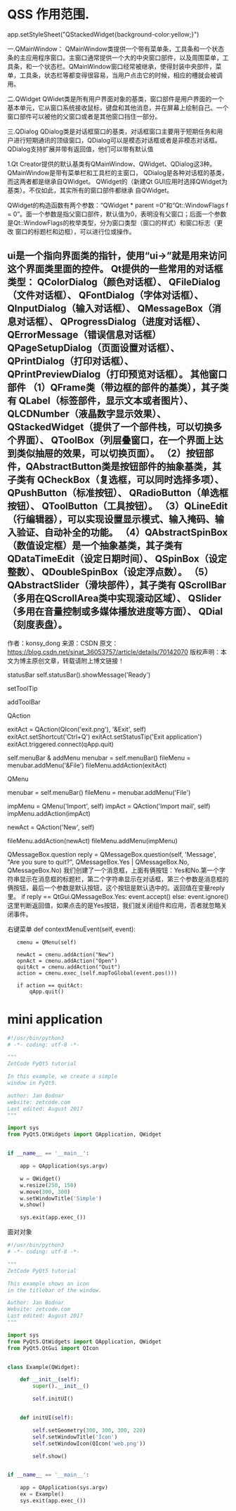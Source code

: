 # QSS 作用范围.
app.setStyleSheet("QStackedWidget{background-color:yellow;}")

一.QMainWindow：
QMainWindow类提供一个带有菜单条，工具条和一个状态条的主应用程序窗口。主窗口通常提供一个大的中央窗口部件，以及周围菜单，工具条，和一个状态栏。QMainWindow窗口经常被继承，使得封装中央部件，菜单，工具条，状态栏等都变得很容易，当用户点击它的时候，相应的槽就会被调用。

二.QWidget
QWidet类是所有用户界面对象的基类，窗口部件是用户界面的一个基本单元，它从窗口系统接收鼠标，键盘和其他消息，并在屏幕上绘制自己。一个窗口部件可以被他的父窗口或者是其他窗口挡住一部分。

三.QDialog
QDialog类是对话框窗口的基类，对话框窗口主要用于短期任务和用户进行短期通讯的顶级窗口，QDialog可以是模态对话框或者是非模态对话框。QDialog支持扩展并带有返回值，他们可以带有默认值

1.Qt Creator提供的默认基类有QMainWindow、QWidget、QDialog这3种。
QMainWindow是带有菜单栏和工具栏的主窗口，
QDialog是各种对话框的基类，而这两者都是继承自QWidget。
QWidget的（新建Qt GUI应用时选择QWidget为基类）。不仅如此，其实所有的窗口部件都继承 自QWidget。

QWidget的构造函数有两个参数：“QWidget * parent =0”和“Qt::WindowFlags f = 0”。面一个参数是指父窗口部件，默认值为0，表明没有父窗口；后面一个参数是Qt::WindowFlags的枚举类型，分为窗口类型（窗口的样式）和窗口标志（更改 窗口的标题栏和边框），可以进行位或操作。

ui是一个指向界面类的指针，使用“ui->”就是用来访问这个界面类里面的控件。
Qt提供的一些常用的对话框类型：
QColorDialog（颜色对话框）、
QFileDialog（文件对话框）、
QFontDialog（字体对话框）、
QInputDialog（输入对话框）、
QMessageBox（消息对话框）、
QProgressDialog（进度对话框）、
QErrorMessage（错误信息对话框）
QPageSetupDialog（页面设置对话框）、
QPrintDialog（打印对话框）、
QPrintPreviewDialog（打印预览对话框）。
其他窗口部件
（1）QFrame类（带边框的部件的基类），其子类有
QLabel（标签部件，显示文本或者图片）、QLCDNumber（液晶数字显示效果）、 QStackedWidget（提供了一个部件栈，可以切换多个界面）、
QToolBox（列层叠窗口，在一个界面上达到类似抽屉的效果，可以切换页面）。
（2）按钮部件，QAbstractButton类是按钮部件的抽象基类，其子类有
QCheckBox（复选框，可以同时选择多项）、
QPushButton（标准按钮）、
QRadioButton（单选框按钮）、
QToolButton（工具按钮）。
（3）QLineEdit（行编辑器），可以实现设置显示模式、输入掩码、输入验证、自动补全的功能。
（4）QAbstractSpinBox（数值设定框）是一个抽象基类，其子类有
QDataTimeEdit（设定日期时间）、
QSpinBox（设定整数）、
QDoubleSpinBox（设定浮点数）。
（5）QAbstractSlider（滑块部件），其子类有
QScrollBar（多用在QScrollArea类中实现滚动区域）、
QSlider（多用在音量控制或多媒体播放进度等方面）、
QDial（刻度表盘）。
---------------------
作者：konsy_dong
来源：CSDN
原文：https://blog.csdn.net/sinat_36053757/article/details/70142070
版权声明：本文为博主原创文章，转载请附上博文链接！



statusBar
self.statusBar().showMessage('Ready')

setToolTip

addToolBar


QAction

exitAct = QAction(QIcon('exit.png'), '&Exit', self)
exitAct.setShortcut('Ctrl+Q')
exitAct.setStatusTip('Exit application')
exitAct.triggered.connect(qApp.quit)


self.menuBar & addMenu
menubar = self.menuBar()
fileMenu = menubar.addMenu('&File')
fileMenu.addAction(exitAct)

QMenu

menubar = self.menuBar()
fileMenu = menubar.addMenu('File')

impMenu = QMenu('Import', self)
impAct = QAction('Import mail', self)
impMenu.addAction(impAct)

newAct = QAction('New', self)

fileMenu.addAction(newAct)
fileMenu.addMenu(impMenu)

QMessageBox.question
reply = QMessageBox.question(self, 'Message',
    "Are you sure to quit?", QMessageBox.Yes |
    QMessageBox.No, QMessageBox.No)
我们创建了一个消息框，上面有俩按钮：Yes和No.第一个字符串显示在消息框的标题栏，第二个字符串显示在对话框，第三个参数是消息框的俩按钮，最后一个参数是默认按钮，这个按钮是默认选中的。返回值在变量reply里。
if reply == QtGui.QMessageBox.Yes:
    event.accept()
else:
    event.ignore()
这里判断返回值，如果点击的是Yes按钮，我们就关闭组件和应用，否者就忽略关闭事件。


右键菜单
def contextMenuEvent(self, event):

       cmenu = QMenu(self)

       newAct = cmenu.addAction("New")
       opnAct = cmenu.addAction("Open")
       quitAct = cmenu.addAction("Quit")
       action = cmenu.exec_(self.mapToGlobal(event.pos()))

       if action == quitAct:
           qApp.quit()

# mini application
```python
#!/usr/bin/python3
# -*- coding: utf-8 -*-

"""
ZetCode PyQt5 tutorial

In this example, we create a simple
window in PyQt5.

author: Jan Bodnar
website: zetcode.com
Last edited: August 2017
"""

import sys
from PyQt5.QtWidgets import QApplication, QWidget


if __name__ == '__main__':

    app = QApplication(sys.argv)

    w = QWidget()
    w.resize(250, 150)
    w.move(300, 300)
    w.setWindowTitle('Simple')
    w.show()

    sys.exit(app.exec_())

```

面对对象
```python
#!/usr/bin/python3
# -*- coding: utf-8 -*-

"""
ZetCode PyQt5 tutorial

This example shows an icon
in the titlebar of the window.

Author: Jan Bodnar
Website: zetcode.com
Last edited: August 2017
"""

import sys
from PyQt5.QtWidgets import QApplication, QWidget
from PyQt5.QtGui import QIcon


class Example(QWidget):

    def __init__(self):
        super().__init__()

        self.initUI()


    def initUI(self):

        self.setGeometry(300, 300, 300, 220)
        self.setWindowTitle('Icon')
        self.setWindowIcon(QIcon('web.png'))

        self.show()


if __name__ == '__main__':

    app = QApplication(sys.argv)
    ex = Example()
    sys.exit(app.exec_())
```

